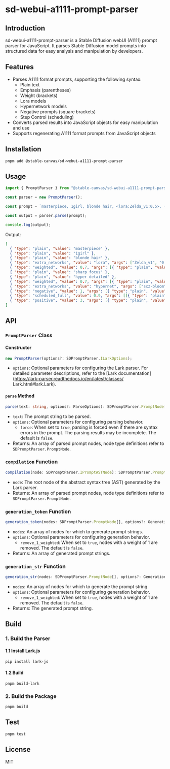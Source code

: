 # sd-webui-a1111-prompt-parser

## Introduction

sd-webui-a1111-prompt-parser is a Stable Diffusion webUI (A1111) prompt parser for JavaScript. It parses Stable Diffusion model prompts into structured data for easy analysis and manipulation by developers.

## Features

- Parses A1111 format prompts, supporting the following syntax:
    - Plain text
    - Emphasis (parentheses)
    - Weight (brackets)
    - Lora models
    - Hypernetwork models
    - Negative prompts (square brackets)
    - Step Control (scheduling)
- Converts parsed results into JavaScript objects for easy manipulation and use
- Supports regenerating A1111 format prompts from JavaScript objects

## Installation

```
pnpm add @stable-canvas/sd-webui-a1111-prompt-parser
```

## Usage

```typescript
import { PromptParser } from "@stable-canvas/sd-webui-a1111-prompt-parser";

const parser = new PromptParser();

const prompt = `masterpiece, 1girl, blonde hair, <lora:Zelda_v1:0.5>, (chromatic aberration:0.7), sharp focus, hyper detailed, (fog:0.7), <hypernet:sxz-bloom:0.5>, [real photo], [highlight:dark:0.9], (((good anatomy)))`;

const output = parser.parse(prompt);

console.log(output);
```

Output:

```json
[
  { "type": "plain", "value": "masterpiece" },
  { "type": "plain", "value": "1girl" },
  { "type": "plain", "value": "blonde hair" },
  { "type": "extra_networks", "value": "lora", "args": ["Zelda_v1", "0.5"] },
  { "type": "weighted", "value": 0.7, "args": [{ "type": "plain", "value": "chromatic aberration" }] },
  { "type": "plain", "value": "sharp focus" },
  { "type": "plain", "value": "hyper detailed" },
  { "type": "weighted", "value": 0.7, "args": [{ "type": "plain", "value": "fog" }] },
  { "type": "extra_networks", "value": "hypernet", "args": ["sxz-bloom", "0.5"] },
  { "type": "negative", "value": 1, "args": [{ "type": "plain", "value": "real photo" }] },
  { "type": "scheduled_full", "value": 0.9, "args": [[{ "type": "plain", "value": "highlight" }], [{ "type": "plain", "value": "dark" }]] },
  { "type": "positive", "value": 3, "args": [{ "type": "plain", "value": "good anatomy" }] }
]
```

## API

### `PromptParser` Class

#### Constructor

```typescript
new PromptParser(options?: SDPromptParser.ILarkOptions);
```

- `options`: Optional parameters for configuring the Lark parser. For detailed parameter descriptions, refer to the [Lark documentation](https://lark-parser.readthedocs.io/en/latest/classes/ Lark.html#lark.Lark).

#### `parse` Method

```typescript
parse(text: string, options?: ParseOptions): SDPromptParser.PromptNode[];
```

- `text`: The prompt string to be parsed.
- `options`: Optional parameters for configuring parsing behavior.
    - `force`: When set to `true`, parsing is forced even if there are syntax errors in the prompt. The parsing results may be incomplete. The default is `false`.
- Returns: An array of parsed prompt nodes, node type definitions refer to `SDPromptParser.PromptNode`.

### `compilation` Function

```typescript
compilation(node: SDPromptParser.IPromptASTNode): SDPromptParser.PromptNode[];
```

- `node`: The root node of the abstract syntax tree (AST) generated by the Lark parser.
- Returns: An array of parsed prompt nodes, node type definitions refer to `SDPromptParser.PromptNode`.

### `generation_token` Function

```typescript
generation_token(nodes: SDPromptParser.PromptNode[], options?: GenerationOptions): string[];
```

- `nodes`: An array of nodes for which to generate prompt strings.
- `options`: Optional parameters for configuring generation behavior.
    - `remove_1_weighted`: When set to `true`, nodes with a weight of 1 are removed. The default is `false`.
- Returns: An array of generated prompt strings.

### `generation_str` Function

```typescript
generation_str(nodes: SDPromptParser.PromptNode[], options?: GenerationOptions): string;
```

- `nodes`: An array of nodes for which to generate the prompt string.
- `options`: Optional parameters for configuring generation behavior.
    - `remove_1_weighted`: When set to `true`, nodes with a weight of 1 are removed. The default is `false`.
- Returns: The generated prompt string.

## Build

### 1. Build the Parser

#### 1.1 Install Lark.js

```
pip install lark-js
```

#### 1.2 Build

```
pnpm build-lark
```

### 2. Build the Package

```
pnpm build
```

## Test

```
pnpm test
```

## License

MIT
